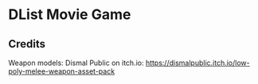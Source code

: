 # DList Movie Game
 
## Credits
Weapon models: Dismal Public on itch.io: https://dismalpublic.itch.io/low-poly-melee-weapon-asset-pack
